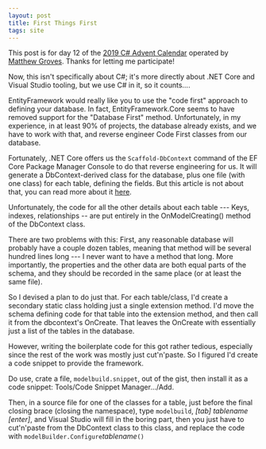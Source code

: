 ```yaml
---
layout: post
title: First Things First
tags: site
---
```


This post is for day 12  of the [2019 C# Advent Calendar](https://crosscuttingconcerns.com/The-Third-Annual-csharp-Advent) operated by [Matthew Groves](https://crosscuttingconcerns.com/). Thanks for letting me participate!

Now, this isn't specifically about C#; it's more directly about .NET Core and Visual Studio tooling, but we use C# in it, so it counts....

 EntityFramework would really like you to use the "code first" approach to defining your database.  In fact, EntityFramework.Core seems to have removed support for the "Database First"  method.  Unfortunately, in my experience, in at least 90% of projects, the database already exists, and we have to work with that, and reverse engineer Code First classes from our database.

Fortunately, .NET Core offers us the `Scaffold-DbContext` command of the EF Core Package Manager Console to do that reverse engineering for us.   It will generate a DbContext-derived class for the database, plus one file (with one class) for each table, defining the fields. But this article is not about that, you can read more about it [here](https://docs.microsoft.com/en-us/ef/core/managing-schemas/scaffolding).


Unfortunately, the code for all the other details about each table --- Keys, indexes, relationships --  are put entirely in the OnModelCreating() method of the DbContext class.  

<script src="https://gist.github.com/jamescurran/d70cc694d379878542d7cb998b0645b2.js"> </script>
   
There are two problems with this: First, any reasonable database will probably have a couple dozen tables, meaning that method will be several hundred lines long --- I never want to have a method that long. More importantly, the properties and the other data are both equal parts of the schema, and they should be recorded in the same place (or at least the same file).

So I devised a plan to do just that.  For each  table/class, I'd create a secondary static class holding just a single extension method.   I'd move the schema defining code for that table into the extension method, and then call  it from the dbcontext's OnCreate.  That leaves the OnCreate with essentially just a list of the tables in the database.

<script src="https://gist.github.com/jamescurran/20f6744169bffa6586c8fc86792d10be.js"> </script>

<script src="https://gist.github.com/jamescurran/c07052a6279f41c1c4996ddc228d509b.js"></script>
	
However, writing the boilerplate code for this got rather tedious, especially since the rest of the work was mostly just cut'n'paste.  So I figured I'd create a code snippet to provide the framework.

<script src="https://gist.github.com/jamescurran/9177395e9a4d7e89a230b101612fca9a.js"> </script>
	
Do use, crate a file, `modelbuild.snippet`, out of the gist, then install it as a code snippet: Tools/Code Snippet Manager.../Add.

Then, in a source file for one of the classes for a table, just before the final closing brace (closing the namespace), type `modelbuild`, *[tab]* *tablename* *[enter]*, and Visual Studio will fill in the boring part, then you just have to cut'n'paste from the DbContext class to this class, and replace the code with `modelBuilder.Configure`*tablename*`()`

